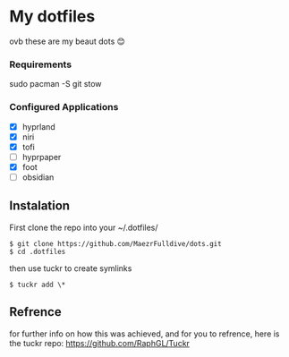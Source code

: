 # My dotfiles

ovb these are my beaut dots 😊

### Requirements

sudo pacman -S git stow

### Configured Applications
- [X] hyprland
- [X] niri
- [X] tofi
- [ ] hyprpaper
- [X] foot
- [ ] obsidian 

## Instalation

First clone the repo into your ~/.dotfiles/

```
$ git clone https://github.com/MaezrFulldive/dots.git
$ cd .dotfiles
```

then use tuckr to create symlinks 

```
$ tuckr add \*
```

## Refrence
for further info on how this was achieved, and for you to refrence, here is the tuckr repo: https://github.com/RaphGL/Tuckr




